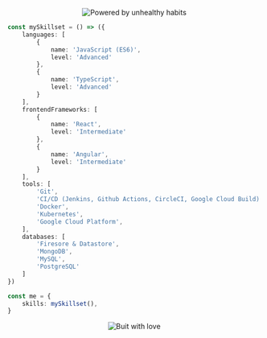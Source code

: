 <!-- Native markdown dowsn't support centering sadly -->
<p align="center">
    <img src="https://forthebadge.com/images/badges/powered-by-energy-drinks.svg" alt="Powered by unhealthy habits" />
</p>

```typescript
const mySkillset = () => ({
    languages: [
        {
            name: 'JavaScript (ES6)',
            level: 'Advanced'
        },
        {
            name: 'TypeScript',
            level: 'Advanced'
        }  
    ],
    frontendFrameworks: [
        {
            name: 'React',
            level: 'Intermediate'
        },
        {
            name: 'Angular',
            level: 'Intermediate'
        }
    ],
    tools: [
        'Git',
        'CI/CD (Jenkins, Github Actions, CircleCI, Google Cloud Build)',
        'Docker',
        'Kubernetes',
        'Google Cloud Platform',
    ],
    databases: [
        'Firesore & Datastore',
        'MongoDB',
        'MySQL',
        'PostgreSQL'
    ]
})

const me = {
    skills: mySkillset(),
}
```


<p align="center">
    <img src="https://forthebadge.com/images/badges/built-with-love.svg" alt="Buit with love" />
</p>
